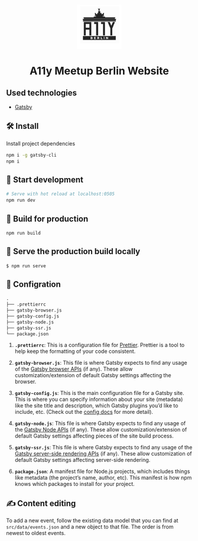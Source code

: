 <p align="center">
  <a href="https://a11y-meetup-berlin.de">
    <img alt="A11y Berlin" src="src/images/logo.png" width="120" />
  </a>
</p>

<h1 align="center">
  A11y Meetup Berlin Website
</h1>

## Used technologies

- [Gatsby](https://www.gatsbyjs.org/)

## 🛠️ Install

Install project dependencies

```sh
npm i -g gatsby-cli
npm i
```

## 👷‍ Start development

```sh
# Serve with hot reload at localhost:0505
npm run dev
```

## 🤵 Build for production

```sh
npm run build
```

## 🐳 Serve the production build locally

```sh
$ npm run serve
```

## 🧐 Configration

    .
    ├── .prettierrc
    ├── gatsby-browser.js
    ├── gatsby-config.js
    ├── gatsby-node.js
    ├── gatsby-ssr.js
    └── package.json

1.  **`.prettierrc`**: This is a configuration file for [Prettier](https://prettier.io/). Prettier is a tool to help keep the formatting of your code consistent.

2.  **`gatsby-browser.js`**: This file is where Gatsby expects to find any usage of the [Gatsby browser APIs](https://www.gatsbyjs.org/docs/browser-apis/) (if any). These allow customization/extension of default Gatsby settings affecting the browser.

3.  **`gatsby-config.js`**: This is the main configuration file for a Gatsby site. This is where you can specify information about your site (metadata) like the site title and description, which Gatsby plugins you’d like to include, etc. (Check out the [config docs](https://www.gatsbyjs.org/docs/gatsby-config/) for more detail).

4.  **`gatsby-node.js`**: This file is where Gatsby expects to find any usage of the [Gatsby Node APIs](https://www.gatsbyjs.org/docs/node-apis/) (if any). These allow customization/extension of default Gatsby settings affecting pieces of the site build process.

5.  **`gatsby-ssr.js`**: This file is where Gatsby expects to find any usage of the [Gatsby server-side rendering APIs](https://www.gatsbyjs.org/docs/ssr-apis/) (if any). These allow customization of default Gatsby settings affecting server-side rendering.

6.  **`package.json`**: A manifest file for Node.js projects, which includes things like metadata (the project’s name, author, etc). This manifest is how npm knows which packages to install for your project.

## ✍️ Content editing

To add a new event, follow the existing data model that you can find at `src/data/events.json` and a new object to that file. The order is from newest to oldest events.
